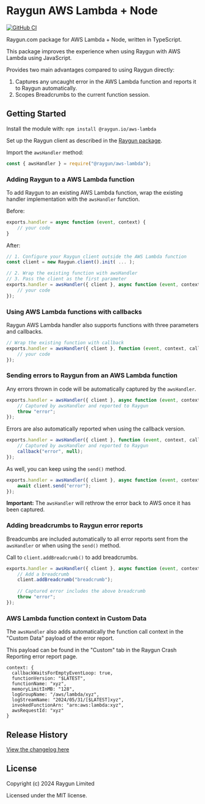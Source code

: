 # Raygun AWS Lambda + Node

[![GitHub CI](https://github.com/MindscapeHQ/raygun4node-aws-lambda/actions/workflows/node.js.yml/badge.svg)](https://github.com/MindscapeHQ/raygun4node/actions)

Raygun.com package for AWS Lambda + Node, written in TypeScript.

This package improves the experience when using Raygun with AWS Lambda using JavaScript.

Provides two main advantages compared to using Raygun directly:

1. Captures any uncaught error in the AWS Lambda function and reports it to Raygun automatically.
2. Scopes Breadcrumbs to the current function session.

## Getting Started

Install the module with: `npm install @raygun.io/aws-lambda`

Set up the Raygun client as described in the [Raygun package](https://www.npmjs.com/package/raygun).

Import the `awsHandler` method:

```js
const { awsHandler } = require("@raygun/aws-lambda");
```

### Adding Raygun to a AWS Lambda function

To add Raygun to an existing AWS Lambda function, wrap the existing handler implementation with the `awsHandler` function.

Before:

```js
exports.handler = async function (event, context) {
    // your code
}
```

After:

```js
// 1. Configure your Raygun client outside the AWS Lambda function
const client = new Raygun.client().init( ... );

// 2. Wrap the existing function with awsHandler
// 3. Pass the client as the first parameter
exports.handler = awsHandler({ client }, async function (event, context) {
    // your code
});
```

### Using AWS Lambda functions with callbacks

Raygun AWS Lambda handler also supports functions with three parameters and callbacks.

```js
// Wrap the existing function with callback
exports.handler = awsHandler({ client }, function (event, context, callback) {
    // your code
});
```

### Sending errors to Raygun from an AWS Lambda function

Any errors thrown in code will be automatically captured by the `awsHandler`.

```js
exports.handler = awsHandler({ client }, async function (event, context) {
    // Captured by awsHandler and reported to Raygun
    throw "error";
});
```

Errors are also automatically reported when using the callback version.

```js
exports.handler = awsHandler({ client }, function (event, context, callback) {
    // Captured by awsHandler and reported to Raygun
    callback("error", null);
});
```

As well, you can keep using the `send()` method.

```js
exports.handler = awsHandler({ client }, async function (event, context) {
    await client.send("error");
});
```

**Important:** The `awsHandler` will rethrow the error back to AWS once it has been captured.

### Adding breadcrumbs to Raygun error reports

Breadcumbs are included automatically to all error reports sent from the `awsHandler` or when using the `send()` method.

Call to `client.addBreadcrumb()` to add breadcrumbs.

```js
exports.handler = awsHandler({ client }, async function (event, context) {
    // Add a breadcrumb
    client.addBreadcrumb("breadcrumb");
    
    // Captured error includes the above breadcrumb
    throw "error";
});
```

### AWS Lambda function context in Custom Data

The `awsHandler` also adds automatically the function call context in the "Custom Data" payload of the error report.

This payload can be found in the "Custom" tab in the Raygun Crash Reporting error report page.

```
context: {
  callbackWaitsForEmptyEventLoop: true,
  functionVersion: "$LATEST",
  functionName: "xyz",
  memoryLimitInMB: "128",
  logGroupName: "/aws/lambda/xyz",
  logStreamName: "2024/05/31/[$LATEST]xyz",
  invokedFunctionArn: "arn:aws:lambda:xyz",
  awsRequestId: "xyz"
}
```

## Release History

[View the changelog here](CHANGELOG.md)

## License

Copyright (c) 2024 Raygun Limited

Licensed under the MIT license.

